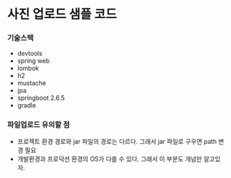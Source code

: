 # 사진 업로드 샘플 코드

### 기술스택
- devtools
- spring web
- lombok
- h2
- mustache
- jpa
- springboot 2.6.5
- gradle

### 파일업로드 유의할 점
- 프로젝트 환경 경로와 jar 파일의 경로는 다르다. 그래서 jar 파일로 구우면 path 변경 필요
- 개발환경과 프로덕션 환경의 OS가 다를 수 있다. 그래서 이 부분도 개념만 알고있자.